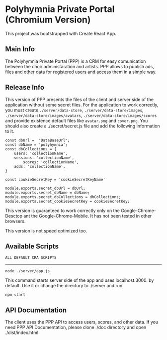 # Polyhymnia Private Portal (Chromium Version)

This project was bootstrapped with Create React App.

## Main Info

The Polyhymnia Private Portal (PPP) is a CRM for easy comunication between the choir administaration and artists. PPP allows to publish ads, files and other data for registered users and access them in a simple way.

## Release Info

This version of PPP presents the files of the client and server side of the application without some secret files. For  the application to work correctly, you must create `./server/data-store`, `./server/data-store/images`, `./server/data-store/images/avatars`, `./server/data-store/images/scores` and provide existence default files like `avatar.png` and `cover.png`. You should also create a ./secret/secret.js file and add the following information to it.

	const dbUrl =  "DataBaseUrl";
	const dbName = 'polyhymnia';
	const dbCollections = {
		users: 'collectionName',
		sessions: 'collectionName',
			scores: 'collectionName',
		adds: 'collectionName',
	}
	
	const cookieSecretKey = 'cookieSecretKeyName'
	
	module.exports.secret_dbUrl = dbUrl;
	module.exports.secret_dbName = dbName;
	module.exports.secret_dbCollections = dbCollections;
	module.exports.secret_cookieSecretKey = cookieSecretKey;

This version is guaranteed to work correctly only on the Google-Chrome-Desctop ant the Google-Chrome-Mobile. It has not been tested in other browsers.

This version is not speed optimized too.

## Available Scripts

`ALL DEFAULT CRA SCRIPTS`
***
`node ./server/app.js`

This command starts server side of the app and uses localhost:3000. by default.
Use it or change the directory to ./server and run

`npm start`

## API Documentation

The client uses the PPP API to access users, scores, and other data.
If you need PPP API Documentation, please clone ./doc directory and open ./dist/index.html

